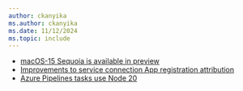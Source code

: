 ```yaml
---
author: ckanyika
ms.author: ckanyika
ms.date: 11/12/2024
ms.topic: include
---
```


- [macOS-15 Sequoia is available in preview](#macos-15-sequoia-is-available-in-preview)
- [Improvements to service connection App registration attribution](#improvements-to-service-connection-app-registration-attribution)
- [Azure Pipelines tasks use Node 20](#azure-pipelines-tasks-use-node-20)